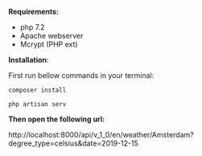 
**Requirements:**
- php 7.2
- Apache webserver
- Mcrypt (PHP ext)



**Installation**:

First run bellow commands in your terminal:

`composer install`

`php artisan serv`



**Then open the following url:**

http://localhost:8000/api/v_1_0/en/weather/Amsterdam?degree_type=celsius&date=2019-12-15
